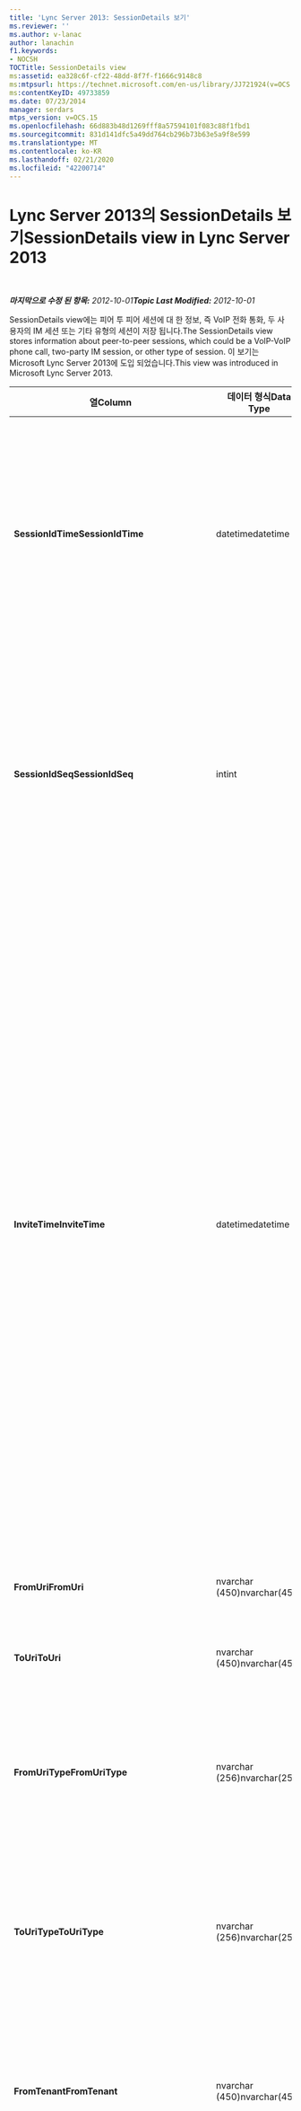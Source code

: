 ```yaml
---
title: 'Lync Server 2013: SessionDetails 보기'
ms.reviewer: ''
ms.author: v-lanac
author: lanachin
f1.keywords:
- NOCSH
TOCTitle: SessionDetails view
ms:assetid: ea328c6f-cf22-48dd-8f7f-f1666c9148c8
ms:mtpsurl: https://technet.microsoft.com/en-us/library/JJ721924(v=OCS.15)
ms:contentKeyID: 49733859
ms.date: 07/23/2014
manager: serdars
mtps_version: v=OCS.15
ms.openlocfilehash: 66d883b48d1269fff8a57594101f083c88f1fbd1
ms.sourcegitcommit: 831d141dfc5a49dd764cb296b73b63e5a9f8e599
ms.translationtype: MT
ms.contentlocale: ko-KR
ms.lasthandoff: 02/21/2020
ms.locfileid: "42200714"
---
```

<div data-xmlns="http://www.w3.org/1999/xhtml">

<div class="topic" data-xmlns="http://www.w3.org/1999/xhtml" data-msxsl="urn:schemas-microsoft-com:xslt" data-cs="https://msdn.microsoft.com/">

<div data-asp="https://msdn2.microsoft.com/asp">

# <a name="sessiondetails-view-in-lync-server-2013"></a><span data-ttu-id="fea98-102">Lync Server 2013의 SessionDetails 보기</span><span class="sxs-lookup"><span data-stu-id="fea98-102">SessionDetails view in Lync Server 2013</span></span>

</div>

<div id="mainSection">

<div id="mainBody">

<span> </span>

<span data-ttu-id="fea98-103">_**마지막으로 수정 된 항목:** 2012-10-01_</span><span class="sxs-lookup"><span data-stu-id="fea98-103">_**Topic Last Modified:** 2012-10-01_</span></span>

<span data-ttu-id="fea98-104">SessionDetails view에는 피어 투 피어 세션에 대 한 정보, 즉 VoIP 전화 통화, 두 사용자의 IM 세션 또는 기타 유형의 세션이 저장 됩니다.</span><span class="sxs-lookup"><span data-stu-id="fea98-104">The SessionDetails view stores information about peer-to-peer sessions, which could be a VoIP-VoIP phone call, two-party IM session, or other type of session.</span></span> <span data-ttu-id="fea98-105">이 보기는 Microsoft Lync Server 2013에 도입 되었습니다.</span><span class="sxs-lookup"><span data-stu-id="fea98-105">This view was introduced in Microsoft Lync Server 2013.</span></span>


<table>
<colgroup>
<col style="width: 33%" />
<col style="width: 33%" />
<col style="width: 33%" />
</colgroup>
<thead>
<tr class="header">
<th><span data-ttu-id="fea98-106">열</span><span class="sxs-lookup"><span data-stu-id="fea98-106">Column</span></span></th>
<th><span data-ttu-id="fea98-107">데이터 형식</span><span class="sxs-lookup"><span data-stu-id="fea98-107">Data Type</span></span></th>
<th><span data-ttu-id="fea98-108">세부 정보</span><span class="sxs-lookup"><span data-stu-id="fea98-108">Details</span></span></th>
</tr>
</thead>
<tbody>
<tr class="odd">
<td><p><span data-ttu-id="fea98-109"><strong>SessionIdTime</strong></span><span class="sxs-lookup"><span data-stu-id="fea98-109"><strong>SessionIdTime</strong></span></span></p></td>
<td><p><span data-ttu-id="fea98-110">datetime</span><span class="sxs-lookup"><span data-stu-id="fea98-110">datetime</span></span></p></td>
<td><p><span data-ttu-id="fea98-111">세션 요청 시간입니다.</span><span class="sxs-lookup"><span data-stu-id="fea98-111">Time of session request.</span></span> <span data-ttu-id="fea98-112">SessionIdSeq와 함께 회의 세션을 고유하게 식별하기 위해 사용됩니다.</span><span class="sxs-lookup"><span data-stu-id="fea98-112">Used in conjunction with SessionIdSeq to uniquely identify a session.</span></span> <span data-ttu-id="fea98-113">자세한 내용은 <a href="lync-server-2013-dialogs-table.md">Lync Server 2013 테이블의 대화 상자 표</a> 를 참조 하십시오.</span><span class="sxs-lookup"><span data-stu-id="fea98-113">See the <a href="lync-server-2013-dialogs-table.md">Dialogs table in Lync Server 2013</a> Table for more information.</span></span></p></td>
</tr>
<tr class="even">
<td><p><span data-ttu-id="fea98-114"><strong>SessionIdSeq</strong></span><span class="sxs-lookup"><span data-stu-id="fea98-114"><strong>SessionIdSeq</strong></span></span></p></td>
<td><p><span data-ttu-id="fea98-115">int</span><span class="sxs-lookup"><span data-stu-id="fea98-115">int</span></span></p></td>
<td><p><span data-ttu-id="fea98-116">세션을 식별하기 위한 ID 번호입니다.</span><span class="sxs-lookup"><span data-stu-id="fea98-116">ID number to identify the session.</span></span> <span data-ttu-id="fea98-117">SessionIdTime과 함께 세션을 고유하게 식별하기 위해 사용됩니다.</span><span class="sxs-lookup"><span data-stu-id="fea98-117">Used in conjunction with SessionIdTime to uniquely identify a session.</span></span> <span data-ttu-id="fea98-118">자세한 내용은 <a href="lync-server-2013-dialogs-table.md">Lync Server 2013의 Dialogs 표</a> 를 참조 하십시오.</span><span class="sxs-lookup"><span data-stu-id="fea98-118">See the <a href="lync-server-2013-dialogs-table.md">Dialogs table in Lync Server 2013</a> for more information.</span></span></p></td>
</tr>
<tr class="odd">
<td><p><span data-ttu-id="fea98-119"><strong>InviteTime</strong></span><span class="sxs-lookup"><span data-stu-id="fea98-119"><strong>InviteTime</strong></span></span></p></td>
<td><p><span data-ttu-id="fea98-120">datetime</span><span class="sxs-lookup"><span data-stu-id="fea98-120">datetime</span></span></p></td>
<td><p><span data-ttu-id="fea98-121">첫 번째 INVITE 요청의 시간입니다.</span><span class="sxs-lookup"><span data-stu-id="fea98-121">Time of the first INVITE request.</span></span> <span data-ttu-id="fea98-122">이 필드는 일반적으로 세션의 초기 INVITE 메시지로부터 생성된 데이터로 채워집니다.</span><span class="sxs-lookup"><span data-stu-id="fea98-122">This field is typically populated by data generated from the initial INVITE message in the session.</span></span> <span data-ttu-id="fea98-123">INVITE 메시지가 없으면 첫 번째 관련 SIP 메시지(BYE, CANCEL, MESSAGE 또는 INFO)의 날짜 및 시간이 필드에 채워집니다.</span><span class="sxs-lookup"><span data-stu-id="fea98-123">If there is no INVITE message then the field is populated with the date and time of the first relevant SIP message (BYE, CANCEL, MESSAGE, or INFO).</span></span> <span data-ttu-id="fea98-124">이 필드는 일반적으로 세션에서 초기 INVITE 메시지로부터 생성된 데이터로 채워집니다.</span><span class="sxs-lookup"><span data-stu-id="fea98-124">This field is typically populated by data generated from the initial INVITE message in the session.</span></span> <span data-ttu-id="fea98-125">INVITE 메시지가 없으면 첫 번째 관련 SIP 메시지(BYE, CANCEL, MESSAGE 또는 INFO)의 날짜 및 시간이 필드에 채워집니다.</span><span class="sxs-lookup"><span data-stu-id="fea98-125">If there is no INVITE message then the field is populated with the date and time of the first relevant SIP message (BYE, CANCEL, MESSAGE, or INFO).</span></span></p></td>
</tr>
<tr class="even">
<td><p><span data-ttu-id="fea98-126"><strong>FromUri</strong></span><span class="sxs-lookup"><span data-stu-id="fea98-126"><strong>FromUri</strong></span></span></p></td>
<td><p><span data-ttu-id="fea98-127">nvarchar (450)</span><span class="sxs-lookup"><span data-stu-id="fea98-127">nvarchar(450)</span></span></p></td>
<td><p><span data-ttu-id="fea98-128">세션을 시작한 사용자의 URI입니다.</span><span class="sxs-lookup"><span data-stu-id="fea98-128">URI of the user who started the session.</span></span></p></td>
</tr>
<tr class="odd">
<td><p><span data-ttu-id="fea98-129"><strong>ToUri</strong></span><span class="sxs-lookup"><span data-stu-id="fea98-129"><strong>ToUri</strong></span></span></p></td>
<td><p><span data-ttu-id="fea98-130">nvarchar (450)</span><span class="sxs-lookup"><span data-stu-id="fea98-130">nvarchar(450)</span></span></p></td>
<td><p><span data-ttu-id="fea98-131">세션에 참가 한 사용자의 URI입니다.</span><span class="sxs-lookup"><span data-stu-id="fea98-131">URI of the user who joined the session.</span></span></p></td>
</tr>
<tr class="even">
<td><p><span data-ttu-id="fea98-132"><strong>FromUriType</strong></span><span class="sxs-lookup"><span data-stu-id="fea98-132"><strong>FromUriType</strong></span></span></p></td>
<td><p><span data-ttu-id="fea98-133">nvarchar (256)</span><span class="sxs-lookup"><span data-stu-id="fea98-133">nvarchar(256)</span></span></p></td>
<td><p><span data-ttu-id="fea98-134">세션을 시작한 사용자의 URI 유형입니다.</span><span class="sxs-lookup"><span data-stu-id="fea98-134">Type of URI of the user who started the session.</span></span> <span data-ttu-id="fea98-135">자세한 내용은 <a href="lync-server-2013-uritypes-table.md">Lync Server 2013의 UriTypes 테이블</a> 을 참조 하십시오.</span><span class="sxs-lookup"><span data-stu-id="fea98-135">See the <a href="lync-server-2013-uritypes-table.md">UriTypes table in Lync Server 2013</a> for more information.</span></span></p></td>
</tr>
<tr class="odd">
<td><p><span data-ttu-id="fea98-136"><strong>ToUriType</strong></span><span class="sxs-lookup"><span data-stu-id="fea98-136"><strong>ToUriType</strong></span></span></p></td>
<td><p><span data-ttu-id="fea98-137">nvarchar (256)</span><span class="sxs-lookup"><span data-stu-id="fea98-137">nvarchar(256)</span></span></p></td>
<td><p><span data-ttu-id="fea98-138">세션에 참가 한 사용자의 URI 유형입니다.</span><span class="sxs-lookup"><span data-stu-id="fea98-138">Type of URI of the user who joined the session.</span></span> <span data-ttu-id="fea98-139">자세한 내용은 <a href="lync-server-2013-uritypes-table.md">Lync Server 2013의 UriTypes 테이블</a> 을 참조 하십시오.</span><span class="sxs-lookup"><span data-stu-id="fea98-139">See the <a href="lync-server-2013-uritypes-table.md">UriTypes table in Lync Server 2013</a> for more information.</span></span></p></td>
</tr>
<tr class="even">
<td><p><span data-ttu-id="fea98-140"><strong>FromTenant</strong></span><span class="sxs-lookup"><span data-stu-id="fea98-140"><strong>FromTenant</strong></span></span></p></td>
<td><p><span data-ttu-id="fea98-141">nvarchar (450)</span><span class="sxs-lookup"><span data-stu-id="fea98-141">nvarchar(450)</span></span></p></td>
<td><p><span data-ttu-id="fea98-142">세션을 시작한 사용자의 테 넌 트입니다.</span><span class="sxs-lookup"><span data-stu-id="fea98-142">Tenant of the user who started the session.</span></span> <span data-ttu-id="fea98-143">자세한 내용은 <a href="lync-server-2013-tenants-table.md">Lync Server 2013의 테 넌 트 표</a> 를 참조 하세요.</span><span class="sxs-lookup"><span data-stu-id="fea98-143">See the <a href="lync-server-2013-tenants-table.md">Tenants table in Lync Server 2013</a> for more information.</span></span></p></td>
</tr>
<tr class="odd">
<td><p><span data-ttu-id="fea98-144"><strong>ToTenant 넌 트</strong></span><span class="sxs-lookup"><span data-stu-id="fea98-144"><strong>ToTenant</strong></span></span></p></td>
<td><p><span data-ttu-id="fea98-145">nvarchar (256)</span><span class="sxs-lookup"><span data-stu-id="fea98-145">nvarchar(256)</span></span></p></td>
<td><p><span data-ttu-id="fea98-146">세션에 참가 한 사용자의 테 넌 트입니다.</span><span class="sxs-lookup"><span data-stu-id="fea98-146">The tenant of the user who joined the session.</span></span> <span data-ttu-id="fea98-147">자세한 내용은 <a href="lync-server-2013-tenants-table.md">Lync Server 2013의 테 넌 트 표</a> 를 참조 하세요.</span><span class="sxs-lookup"><span data-stu-id="fea98-147">See the <a href="lync-server-2013-tenants-table.md">Tenants table in Lync Server 2013</a> for more information.</span></span></p></td>
</tr>
<tr class="even">
<td><p><span data-ttu-id="fea98-148"><strong>FromEndpointId</strong></span><span class="sxs-lookup"><span data-stu-id="fea98-148"><strong>FromEndpointId</strong></span></span></p></td>
<td><p><span data-ttu-id="fea98-149">고유</span><span class="sxs-lookup"><span data-stu-id="fea98-149">uniqueidentifier</span></span></p></td>
<td><p><span data-ttu-id="fea98-150">세션을 시작한 사용자의 끝점에 대 한 고유 식별자입니다.</span><span class="sxs-lookup"><span data-stu-id="fea98-150">Unique identifier of the endpoint of the user who started the session.</span></span></p></td>
</tr>
<tr class="odd">
<td><p><span data-ttu-id="fea98-151"><strong>ToEndpointId</strong></span><span class="sxs-lookup"><span data-stu-id="fea98-151"><strong>ToEndpointId</strong></span></span></p></td>
<td><p><span data-ttu-id="fea98-152">고유</span><span class="sxs-lookup"><span data-stu-id="fea98-152">uniqueidentifier</span></span></p></td>
<td><p><span data-ttu-id="fea98-153">세션에 참가 한 사용자의 끝점에 대 한 고유 식별자입니다.</span><span class="sxs-lookup"><span data-stu-id="fea98-153">Unique identifier of the endpoint of the user who joined the session.</span></span></p></td>
</tr>
<tr class="even">
<td><p><span data-ttu-id="fea98-154"><strong>EndTime</strong></span><span class="sxs-lookup"><span data-stu-id="fea98-154"><strong>EndTime</strong></span></span></p></td>
<td><p><span data-ttu-id="fea98-155">datetime</span><span class="sxs-lookup"><span data-stu-id="fea98-155">datetime</span></span></p></td>
<td><p><span data-ttu-id="fea98-156">세션 종료 시간입니다.</span><span class="sxs-lookup"><span data-stu-id="fea98-156">End time of the session.</span></span></p></td>
</tr>
<tr class="odd">
<td><p><span data-ttu-id="fea98-157"><strong>FromMessageCount</strong></span><span class="sxs-lookup"><span data-stu-id="fea98-157"><strong>FromMessageCount</strong></span></span></p></td>
<td><p><span data-ttu-id="fea98-158">int</span><span class="sxs-lookup"><span data-stu-id="fea98-158">int</span></span></p></td>
<td><p><span data-ttu-id="fea98-159">세션을 시작한 사용자가 보낸 메시지 수입니다.</span><span class="sxs-lookup"><span data-stu-id="fea98-159">Number of messages sent by the user who started the session.</span></span></p></td>
</tr>
<tr class="even">
<td><p><span data-ttu-id="fea98-160"><strong>ToMessageCount</strong></span><span class="sxs-lookup"><span data-stu-id="fea98-160"><strong>ToMessageCount</strong></span></span></p></td>
<td><p><span data-ttu-id="fea98-161">int</span><span class="sxs-lookup"><span data-stu-id="fea98-161">int</span></span></p></td>
<td><p><span data-ttu-id="fea98-162">세션에 참가 한 사용자가 보낸 메시지 수입니다.</span><span class="sxs-lookup"><span data-stu-id="fea98-162">Number of messages sent by the user who joined the session.</span></span></p></td>
</tr>
<tr class="odd">
<td><p><span data-ttu-id="fea98-163"><strong>FromClientVersion</strong></span><span class="sxs-lookup"><span data-stu-id="fea98-163"><strong>FromClientVersion</strong></span></span></p></td>
<td><p><span data-ttu-id="fea98-164">nvarchar (256)</span><span class="sxs-lookup"><span data-stu-id="fea98-164">nvarchar(256)</span></span></p></td>
<td><p><span data-ttu-id="fea98-165">세션을 시작한 사용자가 사용 하는 클라이언트의 버전입니다.</span><span class="sxs-lookup"><span data-stu-id="fea98-165">Version of client used by the user who started the session.</span></span></p></td>
</tr>
<tr class="even">
<td><p><span data-ttu-id="fea98-166"><strong>FromClientType</strong></span><span class="sxs-lookup"><span data-stu-id="fea98-166"><strong>FromClientType</strong></span></span></p></td>
<td><p><span data-ttu-id="fea98-167">int</span><span class="sxs-lookup"><span data-stu-id="fea98-167">int</span></span></p></td>
<td><p><span data-ttu-id="fea98-168">세션을 시작한 사용자가 사용 하는 클라이언트입니다.</span><span class="sxs-lookup"><span data-stu-id="fea98-168">Client used by the user who started the session.</span></span> <span data-ttu-id="fea98-169">자세한 내용은 <a href="lync-server-2013-useragentdef-table.md">Lync Server 2013의 Useragentdef 표</a> 를 참조 하세요.</span><span class="sxs-lookup"><span data-stu-id="fea98-169">See the <a href="lync-server-2013-useragentdef-table.md">UserAgentDef table in Lync Server 2013</a> for more details.</span></span></p></td>
</tr>
<tr class="odd">
<td><p><span data-ttu-id="fea98-170"><strong>FromClientCategory</strong></span><span class="sxs-lookup"><span data-stu-id="fea98-170"><strong>FromClientCategory</strong></span></span></p></td>
<td><p><span data-ttu-id="fea98-171">nvarchar (64)</span><span class="sxs-lookup"><span data-stu-id="fea98-171">nvarchar(64)</span></span></p></td>
<td><p><span data-ttu-id="fea98-172">세션을 시작한 사용자가 사용 하는 클라이언트의 범주 이름입니다.</span><span class="sxs-lookup"><span data-stu-id="fea98-172">Name of the category of the client used by the user who started the session.</span></span></p></td>
</tr>
<tr class="even">
<td><p><span data-ttu-id="fea98-173"><strong>ToClientVersion</strong></span><span class="sxs-lookup"><span data-stu-id="fea98-173"><strong>ToClientVersion</strong></span></span></p></td>
<td><p><span data-ttu-id="fea98-174">nvarchar (256)</span><span class="sxs-lookup"><span data-stu-id="fea98-174">nvarchar(256)</span></span></p></td>
<td><p><span data-ttu-id="fea98-175">세션에 참가 한 사용자가 사용한 클라이언트 버전입니다.</span><span class="sxs-lookup"><span data-stu-id="fea98-175">Version of client used by the user who joined the session</span></span></p></td>
</tr>
<tr class="odd">
<td><p><span data-ttu-id="fea98-176"><strong>ToClientType</strong></span><span class="sxs-lookup"><span data-stu-id="fea98-176"><strong>ToClientType</strong></span></span></p></td>
<td><p><span data-ttu-id="fea98-177">int</span><span class="sxs-lookup"><span data-stu-id="fea98-177">int</span></span></p></td>
<td><p><span data-ttu-id="fea98-178">세션에 참가 한 사용자가 사용 하는 클라이언트입니다.</span><span class="sxs-lookup"><span data-stu-id="fea98-178">Client used by the user who joined the session.</span></span> <span data-ttu-id="fea98-179">자세한 내용은 <a href="lync-server-2013-useragentdef-table.md">Lync Server 2013의 Useragentdef 표</a> 를 참조 하세요.</span><span class="sxs-lookup"><span data-stu-id="fea98-179">See the <a href="lync-server-2013-useragentdef-table.md">UserAgentDef table in Lync Server 2013</a> for more details.</span></span></p></td>
</tr>
<tr class="even">
<td><p><span data-ttu-id="fea98-180"><strong>ToClientCategory</strong></span><span class="sxs-lookup"><span data-stu-id="fea98-180"><strong>ToClientCategory</strong></span></span></p></td>
<td><p><span data-ttu-id="fea98-181">nvarchar (64)</span><span class="sxs-lookup"><span data-stu-id="fea98-181">nvarchar(64)</span></span></p></td>
<td><p><span data-ttu-id="fea98-182">세션에 참가 한 사용자가 사용 하는 클라이언트의 범주 이름입니다.</span><span class="sxs-lookup"><span data-stu-id="fea98-182">Name of the category of the client used by the user who joined the session.</span></span></p></td>
</tr>
<tr class="odd">
<td><p><span data-ttu-id="fea98-183"><strong>TargetUri</strong></span><span class="sxs-lookup"><span data-stu-id="fea98-183"><strong>TargetUri</strong></span></span></p></td>
<td><p><span data-ttu-id="fea98-184">nvarchar (450)</span><span class="sxs-lookup"><span data-stu-id="fea98-184">nvarchar(450)</span></span></p></td>
<td><p><span data-ttu-id="fea98-185">세션 대상 사용자의 URI입니다.</span><span class="sxs-lookup"><span data-stu-id="fea98-185">URI of the target user of the session.</span></span></p></td>
</tr>
<tr class="even">
<td><p><span data-ttu-id="fea98-186"><strong>TargetUriType</strong></span><span class="sxs-lookup"><span data-stu-id="fea98-186"><strong>TargetUriType</strong></span></span></p></td>
<td><p><span data-ttu-id="fea98-187">nvarchar (450)</span><span class="sxs-lookup"><span data-stu-id="fea98-187">nvarchar(450)</span></span></p></td>
<td><p><span data-ttu-id="fea98-188">세션에 대 한 대상 사용자의 URI 유형입니다.</span><span class="sxs-lookup"><span data-stu-id="fea98-188">Type of URI of the target user for the session.</span></span> <span data-ttu-id="fea98-189">자세한 내용은 <a href="lync-server-2013-uritypes-table.md">Lync Server 2013의 UriTypes 테이블</a> 을 참조 하십시오.</span><span class="sxs-lookup"><span data-stu-id="fea98-189">See the <a href="lync-server-2013-uritypes-table.md">UriTypes table in Lync Server 2013</a> for more information.</span></span></p></td>
</tr>
<tr class="odd">
<td><p><span data-ttu-id="fea98-190"><strong>OnBehalfOfUri</strong></span><span class="sxs-lookup"><span data-stu-id="fea98-190"><strong>OnBehalfOfUri</strong></span></span></p></td>
<td><p><span data-ttu-id="fea98-191">nvarchar (450)</span><span class="sxs-lookup"><span data-stu-id="fea98-191">nvarchar(450)</span></span></p></td>
<td><p><span data-ttu-id="fea98-192">세션을 대신 시작한 사용자의 URI입니다.</span><span class="sxs-lookup"><span data-stu-id="fea98-192">URI of the user on whose behalf the session was started.</span></span></p></td>
</tr>
<tr class="even">
<td><p><span data-ttu-id="fea98-193"><strong>OnnnBehalfOfUriType</strong></span><span class="sxs-lookup"><span data-stu-id="fea98-193"><strong>OnnnBehalfOfUriType</strong></span></span></p></td>
<td><p><span data-ttu-id="fea98-194">nvarchar (256)</span><span class="sxs-lookup"><span data-stu-id="fea98-194">nvarchar(256)</span></span></p></td>
<td><p><span data-ttu-id="fea98-195">세션을 대신 시작한 사용자 URI의 형식입니다.</span><span class="sxs-lookup"><span data-stu-id="fea98-195">Type of URI of the user on whose behalf the session was started.</span></span> <span data-ttu-id="fea98-196">자세한 내용은 <a href="lync-server-2013-uritypes-table.md">Lync Server 2013의 UriTypes 테이블</a> 을 참조 하십시오.</span><span class="sxs-lookup"><span data-stu-id="fea98-196">See the <a href="lync-server-2013-uritypes-table.md">UriTypes table in Lync Server 2013</a> for more information.</span></span></p></td>
</tr>
<tr class="odd">
<td><p><span data-ttu-id="fea98-197"><strong>OnBehalfOfTenant</strong></span><span class="sxs-lookup"><span data-stu-id="fea98-197"><strong>OnBehalfOfTenant</strong></span></span></p></td>
<td><p><span data-ttu-id="fea98-198">nvarchar (256)</span><span class="sxs-lookup"><span data-stu-id="fea98-198">nvarchar(256)</span></span></p></td>
<td><p><span data-ttu-id="fea98-199">세션을 대신 시작한 사용자의 테넌트입니다.</span><span class="sxs-lookup"><span data-stu-id="fea98-199">Tenant of the user whose on behalf the session was started.</span></span> <span data-ttu-id="fea98-200">자세한 내용은 <a href="lync-server-2013-tenants-table.md">Lync Server 2013의 테 넌 트 표</a> 를 참조 하세요.</span><span class="sxs-lookup"><span data-stu-id="fea98-200">See the <a href="lync-server-2013-tenants-table.md">Tenants table in Lync Server 2013</a> for more information.</span></span></p></td>
</tr>
<tr class="even">
<td><p><span data-ttu-id="fea98-201"><strong>ReferredByUri</strong></span><span class="sxs-lookup"><span data-stu-id="fea98-201"><strong>ReferredByUri</strong></span></span></p></td>
<td><p><span data-ttu-id="fea98-202">nvarchar (450)</span><span class="sxs-lookup"><span data-stu-id="fea98-202">nvarchar(450)</span></span></p></td>
<td><p><span data-ttu-id="fea98-203">세션을 참조한 사용자의 URI입니다.</span><span class="sxs-lookup"><span data-stu-id="fea98-203">URI of the user who referred the session.</span></span></p></td>
</tr>
<tr class="odd">
<td><p><span data-ttu-id="fea98-204"><strong>ReferredByUriType</strong></span><span class="sxs-lookup"><span data-stu-id="fea98-204"><strong>ReferredByUriType</strong></span></span></p></td>
<td><p><span data-ttu-id="fea98-205">nvarchar (256)</span><span class="sxs-lookup"><span data-stu-id="fea98-205">nvarchar(256)</span></span></p></td>
<td><p><span data-ttu-id="fea98-206">세션을 참조한 사용자 URI의 형식입니다.</span><span class="sxs-lookup"><span data-stu-id="fea98-206">Type of URI of the user who referred the session.</span></span> <span data-ttu-id="fea98-207">자세한 내용은 <a href="lync-server-2013-uritypes-table.md">Lync Server 2013의 UriTypes 테이블</a> 을 참조 하십시오.</span><span class="sxs-lookup"><span data-stu-id="fea98-207">See the <a href="lync-server-2013-uritypes-table.md">UriTypes table in Lync Server 2013</a> for more information.</span></span></p></td>
</tr>
<tr class="even">
<td><p><span data-ttu-id="fea98-208"><strong>ReferredByTenant</strong></span><span class="sxs-lookup"><span data-stu-id="fea98-208"><strong>ReferredByTenant</strong></span></span></p></td>
<td><p><span data-ttu-id="fea98-209">nvarchar (256)</span><span class="sxs-lookup"><span data-stu-id="fea98-209">nvarchar(256)</span></span></p></td>
<td><p><span data-ttu-id="fea98-210">세션을 참조한 사용자의 테넌트입니다.</span><span class="sxs-lookup"><span data-stu-id="fea98-210">Tenant of the user who referred the session.</span></span> <span data-ttu-id="fea98-211">자세한 내용은 <a href="lync-server-2013-tenants-table.md">Lync Server 2013의 테 넌 트 표</a> 를 참조 하세요.</span><span class="sxs-lookup"><span data-stu-id="fea98-211">See the <a href="lync-server-2013-tenants-table.md">Tenants table in Lync Server 2013</a> for more information.</span></span></p></td>
</tr>
<tr class="odd">
<td><p><span data-ttu-id="fea98-212"><strong>DialogId</strong></span><span class="sxs-lookup"><span data-stu-id="fea98-212"><strong>DialogId</strong></span></span></p></td>
<td><p><span data-ttu-id="fea98-213">varchar (775)</span><span class="sxs-lookup"><span data-stu-id="fea98-213">varchar(775)</span></span></p></td>
<td><p><span data-ttu-id="fea98-214">SIP 대화 ID입니다.</span><span class="sxs-lookup"><span data-stu-id="fea98-214">SIP dialog ID.</span></span> <span data-ttu-id="fea98-215">형식:</span><span class="sxs-lookup"><span data-stu-id="fea98-215">The format is:</span></span></p>
<p><span data-ttu-id="fea98-216">대화 상자, from 태그; to 태그</span><span class="sxs-lookup"><span data-stu-id="fea98-216">dialog;from-tag;to-tag</span></span></p></td>
</tr>
<tr class="even">
<td><p><span data-ttu-id="fea98-217"><strong>관계</strong></span><span class="sxs-lookup"><span data-stu-id="fea98-217"><strong>CorrelationId</strong></span></span></p></td>
<td><p><span data-ttu-id="fea98-218">고유</span><span class="sxs-lookup"><span data-stu-id="fea98-218">uniqueidentifier</span></span></p></td>
<td><p><span data-ttu-id="fea98-219">여러 세션을 상호 연결 하는 데 사용 되는 GUID입니다.</span><span class="sxs-lookup"><span data-stu-id="fea98-219">GUID used to correlate multiple sessions.</span></span></p></td>
</tr>
<tr class="odd">
<td><p><span data-ttu-id="fea98-220"><strong>ReplaceDialogIdTime</strong></span><span class="sxs-lookup"><span data-stu-id="fea98-220"><strong>ReplaceDialogIdTime</strong></span></span></p></td>
<td><p><span data-ttu-id="fea98-221">datetime</span><span class="sxs-lookup"><span data-stu-id="fea98-221">datetime</span></span></p></td>
<td><p><span data-ttu-id="fea98-222">세션으로 교체 된 대화의 시간입니다.</span><span class="sxs-lookup"><span data-stu-id="fea98-222">Time of the dialog which was replaced by the session.</span></span> <span data-ttu-id="fea98-223">ReplaceDialogIdSeq와 함께 사용 되어 세션으로 대체 되는 대화를 고유 하 게 식별 합니다.</span><span class="sxs-lookup"><span data-stu-id="fea98-223">Used in conjunction with ReplaceDialogIdSeq to uniquely identify a dialog that is replaced by the session.</span></span> <span data-ttu-id="fea98-224">자세한 내용은 <a href="lync-server-2013-dialogs-table.md">Lync Server 2013의 Dialogs 표</a> 를 참조 하십시오.</span><span class="sxs-lookup"><span data-stu-id="fea98-224">See the <a href="lync-server-2013-dialogs-table.md">Dialogs table in Lync Server 2013</a> for more information.</span></span></p></td>
</tr>
<tr class="even">
<td><p><span data-ttu-id="fea98-225"><strong>ReplaceDialogIdSeq</strong></span><span class="sxs-lookup"><span data-stu-id="fea98-225"><strong>ReplaceDialogIdSeq</strong></span></span></p></td>
<td><p><span data-ttu-id="fea98-226">int</span><span class="sxs-lookup"><span data-stu-id="fea98-226">int</span></span></p></td>
<td><p><span data-ttu-id="fea98-227">세션을 식별하기 위한 ID 번호입니다.</span><span class="sxs-lookup"><span data-stu-id="fea98-227">ID number to identify the session.</span></span> <span data-ttu-id="fea98-228">ReplaceDialogIdTime와 함께 사용 되어 세션으로 대체 되는 대화를 고유 하 게 식별 합니다.</span><span class="sxs-lookup"><span data-stu-id="fea98-228">Used in conjunction with ReplaceDialogIdTime to uniquely identify a dialog that is replaced by the session.</span></span> <span data-ttu-id="fea98-229">자세한 내용은 <a href="lync-server-2013-dialogs-table.md">Lync Server 2013의 Dialogs 표</a> 를 참조 하십시오.</span><span class="sxs-lookup"><span data-stu-id="fea98-229">See the <a href="lync-server-2013-dialogs-table.md">Dialogs table in Lync Server 2013</a> for more information.</span></span></p></td>
</tr>
<tr class="odd">
<td><p><span data-ttu-id="fea98-230"><strong>ReplacesDialogId</strong></span><span class="sxs-lookup"><span data-stu-id="fea98-230"><strong>ReplacesDialogId</strong></span></span></p></td>
<td><p><span data-ttu-id="fea98-231">varchar (775)</span><span class="sxs-lookup"><span data-stu-id="fea98-231">varchar(775)</span></span></p></td>
<td><p><span data-ttu-id="fea98-232">세션이 교체하는 SIP 대화 ID입니다.</span><span class="sxs-lookup"><span data-stu-id="fea98-232">SIP dialog ID the session replaces.</span></span> <span data-ttu-id="fea98-233">형식:</span><span class="sxs-lookup"><span data-stu-id="fea98-233">The format is:</span></span></p>
<p><span data-ttu-id="fea98-234">대화 상자, from 태그; to 태그</span><span class="sxs-lookup"><span data-stu-id="fea98-234">dialog;from-tag;to-tag</span></span></p></td>
</tr>
<tr class="even">
<td><p><span data-ttu-id="fea98-235"><strong>ResponseTime</strong></span><span class="sxs-lookup"><span data-stu-id="fea98-235"><strong>ResponseTime</strong></span></span></p></td>
<td><p><span data-ttu-id="fea98-236">datetime</span><span class="sxs-lookup"><span data-stu-id="fea98-236">datetime</span></span></p></td>
<td><p><span data-ttu-id="fea98-p120">첫 번째 INVITE 메시지에 대한 응답 시간입니다. 이 필드는 일반적으로 세션에서 초기 INVITE 메시지로부터 생성된 데이터로 채워집니다. INVITE 메시지가 없으면 첫 번째 관련 SIP 메시지(BYE, CANCEL, MESSAGE 또는 INFO)의 날짜 및 시간이 필드에 채워집니다.</span><span class="sxs-lookup"><span data-stu-id="fea98-p120">Time of the response to the first INVITE message. This field is typically populated by data generated from the initial INVITE message in the session. If there is no INVITE message then the field is populated with the date and time of the first relevant SIP message (BYE, CANCEL, MESSAGE, or INFO).</span></span></p></td>
</tr>
<tr class="odd">
<td><p><span data-ttu-id="fea98-240"><strong>ResponseCode</strong></span><span class="sxs-lookup"><span data-stu-id="fea98-240"><strong>ResponseCode</strong></span></span></p></td>
<td><p><span data-ttu-id="fea98-241">int</span><span class="sxs-lookup"><span data-stu-id="fea98-241">int</span></span></p></td>
<td><p><span data-ttu-id="fea98-p121">세션 초대에 대한 SIP 응답 코드입니다. 이 필드는 일반적으로 세션에서 초기 INVITE 메시지로부터 생성된 데이터로 채워집니다. INVITE 메시지가 없으면 첫 번째 관련 SIP 메시지(BYE, CANCEL, MESSAGE 또는 INFO)의 날짜 및 시간이 필드에 채워집니다.</span><span class="sxs-lookup"><span data-stu-id="fea98-p121">SIP response code to the session invitation. This field is typically populated by data generated from the initial INVITE message in the session. If there is no INVITE message then the field is populated with the date and time of the first relevant SIP message (BYE, CANCEL, MESSAGE, or INFO).</span></span></p></td>
</tr>
<tr class="even">
<td><p><span data-ttu-id="fea98-245"><strong>DiagnosticId</strong></span><span class="sxs-lookup"><span data-stu-id="fea98-245"><strong>DiagnosticId</strong></span></span></p></td>
<td><p><span data-ttu-id="fea98-246">int</span><span class="sxs-lookup"><span data-stu-id="fea98-246">int</span></span></p></td>
<td><p><span data-ttu-id="fea98-247">SIP 헤더에서 캡처된 진단 ID입니다.</span><span class="sxs-lookup"><span data-stu-id="fea98-247">Diagnostic ID captured from SIP headers.</span></span></p></td>
</tr>
<tr class="odd">
<td><p><span data-ttu-id="fea98-248"><strong>ContentType</strong></span><span class="sxs-lookup"><span data-stu-id="fea98-248"><strong>ContentType</strong></span></span></p></td>
<td><p><span data-ttu-id="fea98-249">nvarchar (256)</span><span class="sxs-lookup"><span data-stu-id="fea98-249">nvarchar(256)</span></span></p></td>
<td><p><span data-ttu-id="fea98-250">세션의 콘텐츠 형식입니다.</span><span class="sxs-lookup"><span data-stu-id="fea98-250">Type of content for the session.</span></span></p></td>
</tr>
<tr class="even">
<td><p><span data-ttu-id="fea98-251"><strong>프런트</strong></span><span class="sxs-lookup"><span data-stu-id="fea98-251"><strong>FrontEnd</strong></span></span></p></td>
<td><p><span data-ttu-id="fea98-252">nvarchar (256)</span><span class="sxs-lookup"><span data-stu-id="fea98-252">nvarchar(256)</span></span></p></td>
<td><p><span data-ttu-id="fea98-253">세션에 대해 데이터를 캡처한 프런트 엔드 서버의 FQDN입니다.</span><span class="sxs-lookup"><span data-stu-id="fea98-253">FQDN of the Front End server that captured the data for the session.</span></span></p></td>
</tr>
<tr class="odd">
<td><p><span data-ttu-id="fea98-254"><strong>그룹</strong></span><span class="sxs-lookup"><span data-stu-id="fea98-254"><strong>Pool</strong></span></span></p></td>
<td><p><span data-ttu-id="fea98-255">nvarchar (256)</span><span class="sxs-lookup"><span data-stu-id="fea98-255">nvarchar(256)</span></span></p></td>
<td><p><span data-ttu-id="fea98-256">세션에 대해 데이터를 캡처한 풀의 FQDN입니다.</span><span class="sxs-lookup"><span data-stu-id="fea98-256">FQDN of the pool that captured the data for the session.</span></span></p></td>
</tr>
<tr class="even">
<td><p><span data-ttu-id="fea98-257"><strong>FromEdgeServer</strong></span><span class="sxs-lookup"><span data-stu-id="fea98-257"><strong>FromEdgeServer</strong></span></span></p></td>
<td><p><span data-ttu-id="fea98-258">nvarchar (256)</span><span class="sxs-lookup"><span data-stu-id="fea98-258">nvarchar(256)</span></span></p></td>
<td><p><span data-ttu-id="fea98-259">세션을 시작한 사용자가 사용 하는에 지 서버의 FQDN입니다.</span><span class="sxs-lookup"><span data-stu-id="fea98-259">FQDN of the Edge server used by the user who started the session.</span></span></p></td>
</tr>
<tr class="odd">
<td><p><span data-ttu-id="fea98-260"><strong>ToEdgeServer</strong></span><span class="sxs-lookup"><span data-stu-id="fea98-260"><strong>ToEdgeServer</strong></span></span></p></td>
<td><p><span data-ttu-id="fea98-261">nvarchar (256)</span><span class="sxs-lookup"><span data-stu-id="fea98-261">nvarchar(256)</span></span></p></td>
<td><p><span data-ttu-id="fea98-262">세션을 시작한 사용자가 사용 하는에 지 서버의 FQDN입니다.</span><span class="sxs-lookup"><span data-stu-id="fea98-262">FQDN of the Edge server used by the user who started the session</span></span></p></td>
</tr>
<tr class="even">
<td><p><span data-ttu-id="fea98-263"><strong>IsFromInternal</strong></span><span class="sxs-lookup"><span data-stu-id="fea98-263"><strong>IsFromInternal</strong></span></span></p></td>
<td><p><span data-ttu-id="fea98-264">비트만</span><span class="sxs-lookup"><span data-stu-id="fea98-264">bit</span></span></p></td>
<td><p><span data-ttu-id="fea98-265">세션을 시작한 사용자가 내부 네트워크에서 로그온 했는지 여부를 나타냅니다.</span><span class="sxs-lookup"><span data-stu-id="fea98-265">Indicates whether the user who started the session logged on from the internal network.</span></span></p></td>
</tr>
<tr class="odd">
<td><p><span data-ttu-id="fea98-266"><strong>IsToInternal</strong></span><span class="sxs-lookup"><span data-stu-id="fea98-266"><strong>IsToInternal</strong></span></span></p></td>
<td><p><span data-ttu-id="fea98-267">비트만</span><span class="sxs-lookup"><span data-stu-id="fea98-267">bit</span></span></p></td>
<td><p><span data-ttu-id="fea98-268">세션에 참가 한 사용자가 내부 네트워크에서 로그온 했는지 여부를 나타냅니다.</span><span class="sxs-lookup"><span data-stu-id="fea98-268">Indicates whether the user who joined the session logged on from the internal network.</span></span></p></td>
</tr>
<tr class="even">
<td><p><span data-ttu-id="fea98-269"><strong>CallPriority</strong></span><span class="sxs-lookup"><span data-stu-id="fea98-269"><strong>CallPriority</strong></span></span></p></td>
<td><p><span data-ttu-id="fea98-270">nvarchar (256)</span><span class="sxs-lookup"><span data-stu-id="fea98-270">nvarchar(256)</span></span></p></td>
<td><p><span data-ttu-id="fea98-271">세션의 통화 우선 순위입니다.</span><span class="sxs-lookup"><span data-stu-id="fea98-271">Call priority of the session.</span></span></p></td>
</tr>
<tr class="odd">
<td><p><span data-ttu-id="fea98-272"><strong>FromUserFlag</strong></span><span class="sxs-lookup"><span data-stu-id="fea98-272"><strong>FromUserFlag</strong></span></span></p></td>
<td><p><span data-ttu-id="fea98-273">smallint</span><span class="sxs-lookup"><span data-stu-id="fea98-273">smallint</span></span></p></td>
<td><p><span data-ttu-id="fea98-274">세션을 시작한 사용자의 특성을 나타냅니다.</span><span class="sxs-lookup"><span data-stu-id="fea98-274">Indicates the attributes of the user who started the session.</span></span> <span data-ttu-id="fea98-275">허용된 특성 정의는 다음과 같습니다.</span><span class="sxs-lookup"><span data-stu-id="fea98-275">The following attribute definitions are allowed:</span></span></p>
<p><span data-ttu-id="fea98-276">0x01 - 데스크톱 전화와 통합됨</span><span class="sxs-lookup"><span data-stu-id="fea98-276">0x01 - Integrated with desktop phone</span></span></p></td>
</tr>
<tr class="even">
<td><p><span data-ttu-id="fea98-277"><strong>ToUserFlag</strong></span><span class="sxs-lookup"><span data-stu-id="fea98-277"><strong>ToUserFlag</strong></span></span></p></td>
<td><p><span data-ttu-id="fea98-278">smallint</span><span class="sxs-lookup"><span data-stu-id="fea98-278">smallint</span></span></p></td>
<td><p><span data-ttu-id="fea98-279">세션을 시작한 사용자의 특성을 나타냅니다.</span><span class="sxs-lookup"><span data-stu-id="fea98-279">Indicates the attributes of the user who started the session.</span></span> <span data-ttu-id="fea98-280">허용된 특성 정의는 다음과 같습니다.</span><span class="sxs-lookup"><span data-stu-id="fea98-280">The following attribute definitions are allowed:</span></span></p>
<p><span data-ttu-id="fea98-281">0x01 - 데스크톱 전화와 통합됨</span><span class="sxs-lookup"><span data-stu-id="fea98-281">0x01 - Integrated with desktop phone</span></span></p></td>
</tr>
<tr class="odd">
<td><p><span data-ttu-id="fea98-282"><strong>CallFlag</strong></span><span class="sxs-lookup"><span data-stu-id="fea98-282"><strong>CallFlag</strong></span></span></p></td>
<td><p><span data-ttu-id="fea98-283">smallint</span><span class="sxs-lookup"><span data-stu-id="fea98-283">smallint</span></span></p></td>
<td><p><span data-ttu-id="fea98-p124">통화 특성을 나타냅니다. 허용된 특성 정의는 다음과 같습니다.</span><span class="sxs-lookup"><span data-stu-id="fea98-p124">Indicates the call attributes. The following attribute definitions are allowed:</span></span></p>
<p><span data-ttu-id="fea98-286">0x01 - 다시 시도된 세션</span><span class="sxs-lookup"><span data-stu-id="fea98-286">0x01 - Retried Session</span></span></p>
<p><span data-ttu-id="fea98-287">0x02-응답 그룹을 대신 하 여 에이전트가 수행한 통화입니다.</span><span class="sxs-lookup"><span data-stu-id="fea98-287">0x02 - A call made by agent on behalf of a Response Group</span></span></p></td>
</tr>
<tr class="even">
<td><p><span data-ttu-id="fea98-288"><strong>위치</strong></span><span class="sxs-lookup"><span data-stu-id="fea98-288"><strong>Location</strong></span></span></p></td>
<td><p><span data-ttu-id="fea98-289">varchar (max)</span><span class="sxs-lookup"><span data-stu-id="fea98-289">varchar(max)</span></span></p></td>
<td><p><span data-ttu-id="fea98-290">응급 통화의 위치입니다.</span><span class="sxs-lookup"><span data-stu-id="fea98-290">Location of emergency call.</span></span></p></td>
</tr>
</tbody>
</table>


</div>

<span> </span>

</div>

</div>

</div>

